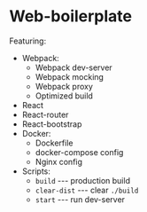 # Web-boilerplate

Featuring:

* Webpack:
    * Webpack dev-server
    * Webpack mocking
    * Webpack proxy
    * Optimized build
* React
* React-router
* React-bootstrap
* Docker:
    * Dockerfile
    * docker-compose config
    * Nginx config 
* Scripts:
    * `build` --- production build
    * `clear-dist` --- clear `./build`
    * `start` --- run dev-server